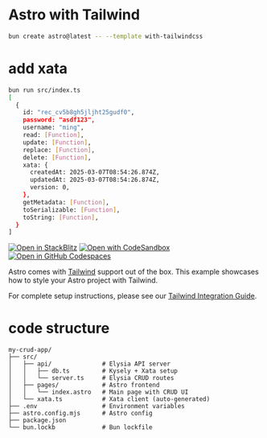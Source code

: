 # Astro with Tailwind

```sh
bun create astro@latest -- --template with-tailwindcss
```

# add xata

```sh
bun run src/index.ts
[
  {
    id: "rec_cv5b8gh5jljht25gudf0",
    password: "asdf123",
    username: "ming",
    read: [Function],
    update: [Function],
    replace: [Function],
    delete: [Function],
    xata: {
      createdAt: 2025-03-07T08:54:26.874Z,
      updatedAt: 2025-03-07T08:54:26.874Z,
      version: 0,
    },
    getMetadata: [Function],
    toSerializable: [Function],
    toString: [Function],
  }
]
```

[![Open in StackBlitz](https://developer.stackblitz.com/img/open_in_stackblitz.svg)](https://stackblitz.com/github/withastro/astro/tree/latest/examples/with-tailwindcss)
[![Open with CodeSandbox](https://assets.codesandbox.io/github/button-edit-lime.svg)](https://codesandbox.io/p/sandbox/github/withastro/astro/tree/latest/examples/with-tailwindcss)
[![Open in GitHub Codespaces](https://github.com/codespaces/badge.svg)](https://codespaces.new/withastro/astro?devcontainer_path=.devcontainer/with-tailwindcss/devcontainer.json)

Astro comes with [Tailwind](https://tailwindcss.com) support out of the box. This example showcases how to style your Astro project with Tailwind.

For complete setup instructions, please see our [Tailwind Integration Guide](https://docs.astro.build/en/guides/integrations-guide/tailwind).


# code structure

```
my-crud-app/
├── src/
│   ├── api/              # Elysia API server
│   │   ├── db.ts         # Kysely + Xata setup
│   │   └── server.ts     # Elysia CRUD routes
│   ├── pages/            # Astro frontend
│   │   └── index.astro   # Main page with CRUD UI
│   └── xata.ts           # Xata client (auto-generated)
├── .env                  # Environment variables
├── astro.config.mjs      # Astro config
├── package.json
└── bun.lockb             # Bun lockfile
```
